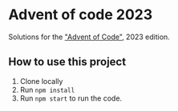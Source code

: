 # Advent of code 2023

Solutions for the ["Advent of Code"](https://adventofcode.com/), 2023 edition.

## How to use this project

1. Clone locally
2. Run `npm install`
3. Run `npm start` to run the code. 